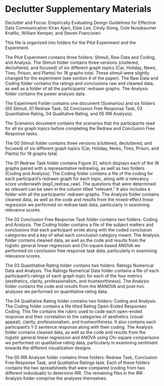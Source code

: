 # Declutter Supplementary Materials

Declutter and Focus: Empirically Evaluating Design Guidelines for Effective Data Communication
Kiran Ajani, Elsie Lee, Cindy Xiong, Cole Nussbaumer Knaflic, William Kemper, and Steven Franconeri

This file is organized into folders for the Pilot Experiment and the Experiment.

The Pilot Experiment contains three folders: Stimuli, Raw Data and Coding, and Analysis. The Stimuli folder contains three versions (cluttered, decluttered, and focused) of six different graph topics (Car, Holiday, News, Tires, Prison, and Plants) for 18 graphs total. These stimuli were slightly changed for the experiment (see section 4 of the paper). The Raw Data and Coding folder contains the ratings and conclusions raw and cleaned data, as well as a folder of all the participants’ redrawn graphs. The Analysis folder contains the power analysis data.

The Experiment Folder contains one document (Scenarios) and six folders (00 Stimuli, 01 Redraw Task, 02 Conclusion Free Response Task, 03 Quantitative Rating, 04 Qualitative Rating, and 05 IRR Analysis).

The Scenarios document contains the scenarios that the participants read for all six graph topics before completing the Redraw and Conclusion Free Response tasks.

The 00 Stimuli folder contains three versions (cluttered, decluttered, and focused) of six different graph topics (Car, Holiday, News, Tires, Prison, and Plants) for 18 graphs total.

The 01 Redraw Task folder contains Figure S1, which displays each of the 18 graphs paired with a representative redrawing, as well as two folders (Coding and Analysis). The Coding folder contains a file of the coding for each participant’s redrawn graph for each topic, along with a relevancy score underneath (exp1_redraw_raw). The questions that were determined as relevant can be seen in the column titled “relevant.” It also includes a folder with all the participants’ redrawn graphs. The Analysis folder contains cleaned data, as well as the code and results from the mixed-effect linear regression we performed on redraw task data, particularly in examining relevance scores.

The 02 Conclusion Free Response Task folder contains two folders: Coding and Analysis. The Coding folder contains a file of the subject matters and conclusions that each participant wrote along with the coded conclusion categories and a key of what each conclusion category meant. The Analysis folder contains cleaned data, as well as the code and results from the logistic general linear regression and Chi-square based ANOVA we performed on conclusion free response task data, particularly in examining relevance scores.

The 03 Quantitative Rating folder contains two folders: Ratings Numerical Data and Analysis. The Ratings Numerical Data folder contains a file of each participant’s ratings of each graph topic for each of the four metrics (aesthetics, clarity, professionalism, and trustworthiness). The Analysis folder contains the code and results from the MANOVA and post-hoc analyses we performed on quantitative rating data.

The 04 Qualitative Rating folder contains two folders: Coding and Analysis. The Coding folder contains a file titled Rating Open-Ended Responses Coding. This file contains the rubric used to code each open-ended response and their correlation to the categories of aesthetics (visual appeal), clarity, professionalism, and trustworthiness. It also contains each participant’s 1-2 sentence response along with their coding. The Analysis folder contains cleaned data, as well as the code and results from the logistic general linear regression and ANOVA using Chi-square comparisons we performed on qualitative rating data, particularly in examining sentiment towards the different visualization designs.

The 05 IRR Analysis folder contains three folders: Redraw Task, Conclusion Free Response Task, and Qualitative Ratings task. Each of these folders contains the two spreadsheets that were compared (coding from two different individuals) to determine IRR. The remaining files in the IRR Analysis folder comprise the analyses themselves.
